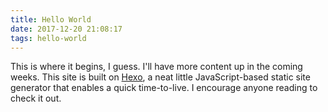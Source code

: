 ```yaml
---
title: Hello World
date: 2017-12-20 21:08:17
tags: hello-world
---
```


This is where it begins, I guess. I'll have more content up in the coming weeks. This site is built on [Hexo](https://hexo.io), a neat little JavaScript-based static site generator that enables a quick time-to-live. I encourage anyone reading to check it out.